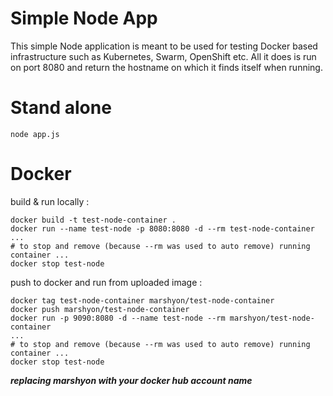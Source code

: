 # Simple Node App

This simple Node application is meant to be used for testing Docker based infrastructure such as Kubernetes, Swarm, OpenShift etc. All it does is run on port 8080 and return the hostname on which 
it finds itself when running.

# Stand alone

```
node app.js
```

# Docker 

build & run locally :

```
docker build -t test-node-container .
docker run --name test-node -p 8080:8080 -d --rm test-node-container
...
# to stop and remove (because --rm was used to auto remove) running container ...
docker stop test-node 
```

push to docker and run from uploaded image :

```
docker tag test-node-container marshyon/test-node-container
docker push marshyon/test-node-container
docker run -p 9090:8080 -d --name test-node --rm marshyon/test-node-container
...
# to stop and remove (because --rm was used to auto remove) running container ...
docker stop test-node 
```

___replacing marshyon with your docker hub account name___

